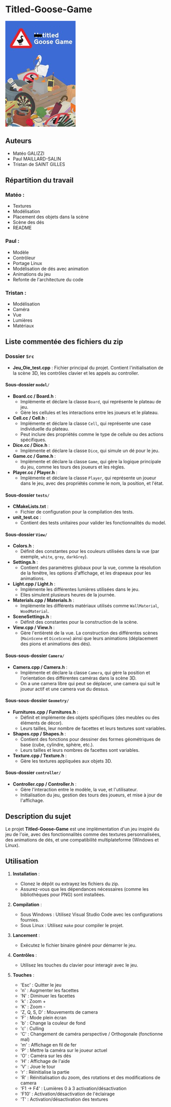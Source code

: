 # Titled-Goose-Game

![Logo Title Goose Game](./Titled_Goose_Game_Cover_art.png)

## Auteurs

* Matéo GALIZZI
* Paul MAILLARD-SALIN
* Tristan de SAINT GILLES

## Répartition du travail

### Matéo :

* Textures
* Modélisation
* Placement des objets dans la scène
* Scène des dés
* README

### Paul : 

* Modèle
* Contrôleur
* Portage Linux
* Modélisation de dés avec animation
* Animations du jeu
* Refonte de l'architecture du code

### Tristan :

* Modélisation
* Caméra
* Vue
* Lumières
* Matériaux

## Liste commentée des fichiers du zip

### Dossier `Src`
- **Jeu_Oie_test.cpp** : Fichier principal du projet. Contient l'initialisation de la scène 3D, les contrôles clavier et les appels au controller.

#### Sous-dossier `model/`
- **Board.cc / Board.h** : 
  - Implémente et déclare la classe `Board`, qui représente le plateau de jeu.
  - Gère les cellules et les interactions entre les joueurs et le plateau.
- **Cell.cc / Cell.h** : 
  - Implémente et déclare la classe `Cell`, qui représente une case individuelle du plateau.
  - Peut inclure des propriétés comme le type de cellule ou des actions spécifiques.
- **Dice.cc / Dice.h** : 
  - Implémente et déclare la classe `Dice`, qui simule un dé pour le jeu.
- **Game.cc / Game.h** : 
  - Implémente et déclare la classe `Game`, qui gère la logique principale du jeu, comme les tours des joueurs et les règles.
- **Player.cc / Player.h** : 
  - Implémente et déclare la classe `Player`, qui représente un joueur dans le jeu, avec des propriétés comme le nom, la position, et l'état.

#### Sous-dossier `tests/`
- **CMakeLists.txt** : 
  - Fichier de configuration pour la compilation des tests.
- **unit_test.cc** : 
  - Contient des tests unitaires pour valider les fonctionnalités du model.

#### Sous-dossier `View/`
- **Colors.h** : 
  - Définit des constantes pour les couleurs utilisées dans la vue (par exemple, `white`, `grey`, `darkGrey`).
- **Settings.h** : 
  - Contient des paramètres globaux pour la vue, comme la résolution de la fenêtre, les options d'affichage, et les drapeaux pour les animations.
- **Light.cpp / Light.h** : 
  - Implémente les différentes lumières utilisées dans le jeu.
  - Elles simulent plusieurs heures de la journée.
- **Materials.cpp / Materials.h** : 
  - Implémente les différents matériaux utilisés comme `WallMaterial`, `WoodMaterial`.
- **SceneSettings.h** : 
  - Définit des constantes pour la construction de la scène.
- **View.cpp / View.h** : 
  - Gère l'entièreté de la vue. La construction des différentes scènes (`MainScene` et `DiceScene`) ainsi que leurs animations (déplacement des pions et animations des dés).

#### Sous-sous-dossier `Camera/`
- **Camera.cpp / Camera.h** : 
  - Implémente et déclare la classe `Camera`, qui gère la position et l'orientation des différentes caméras dans la scène 3D.
  - On a une camera libre qui peut se déplacer, une camera qui suit le joueur actif et une camera vue du dessus.

#### Sous-sous-dossier `Geometry/`
- **Furnitures.cpp / Furnitures.h** : 
  - Définit et implémente des objets spécifiques (des meubles ou des éléments de décor).
  - Leurs tailles, leur nombre de facettes et leurs textures sont variables.
- **Shapes.cpp / Shapes.h** : 
  - Contient des fonctions pour dessiner des formes géométriques de base (cube, cylindre, sphère, etc.).
  - Leurs tailles et leurs nombres de facettes sont variables.
- **Texture.cpp / Texture.h** : 
  - Gère les textures appliquées aux objets 3D.

#### Sous-dossier `controller/`
- **Controller.cpp / Controller.h** : 
  - Gère l'interaction entre le modèle, la vue, et l'utilisateur.
  - Initialisation du jeu, gestion des tours des joueurs, et mise à jour de l'affichage.


## Description du sujet

Le projet **Titled-Goose-Game** est une implémentation d'un jeu inspiré du jeu de l'oie, avec des fonctionnalités comme des textures personnalisées, des animations de dés, et une compatibilité multiplateforme (Windows et Linux).

## Utilisation

1. **Installation** :
   - Clonez le dépôt ou extrayez les fichiers du zip.
   - Assurez-vous que les dépendances nécessaires (comme les bibliothèques pour PNG) sont installées.

2. **Compilation** :
   - Sous Windows : Utilisez Visual Studio Code avec les configurations fournies.
   - Sous Linux : Utilisez `make` pour compiler le projet.

3. **Lancement** :
   - Exécutez le fichier binaire généré pour démarrer le jeu.

4. **Contrôles** :
   - Utilisez les touches du clavier pour interagir avec le jeu.

5. **Touches** :
   - 'Esc' : Quitter le jeu
   - 'n'   : Augmenter les facettes
   - 'N'   : Diminuer les facettes
   - 'k'   : Zoom +
   - 'K'   : Zoom -
   - 'Z, Q, S, D'   : Mouvements de camera
   - 'F'   : Mode plein écran 
   - 'b'   : Change la couleur de fond
   - 'c'   : Culling 
   - 'C'   : Changement de caméra perspective / Orthogonale (fonctionne mal) 
   - 'm'   : Affichage en fil de fer 
   - 'P'   : Mettre la caméra sur le joueur actuel 
   - 'O'   : Caméra sur les dés 
   - 'H'   : Affichage de l'aide 
   - 'V'   : Joue le tour
   - 'r'   : Réinitialise la partie
   - 'R'   : Réinitialisation du zoom, des rotations et des modifications de camera
   - 'F1 -> F4' : Lumières 0 à 3 activation/désactivation
   - 'F10' : Activation/désactivation de l'éclairage
   - 'T'   : Activation/désactivation des textures